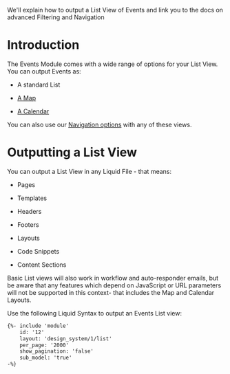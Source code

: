 We'll explain how to output a List View of Events and link you to the docs on advanced Filtering and Navigation

# Introduction

The Events Module comes with a wide range of options for your List View. You can output Events as:

*   A standard List

*   [A Map](https://developers.siteglide.com/the-map-list-layout)

*   [A Calendar](https://help.siteglide.com/article/147-events-module-the-calendar-list-layout)

You can also use our [Navigation options](https://developers.siteglide.com/navigation-introduction) with any of these views.

# Outputting a List View

You can output a List View in any Liquid File - that means:

*   Pages

*   Templates

*   Headers

*   Footers

*   Layouts

*   Code Snippets 

*   Content Sections

Basic List views will also work in workflow and auto-responder emails, but be aware that any features which depend on JavaScript or URL parameters will not be supported in this context- that includes the Map and Calendar Layouts.

Use the following Liquid Syntax to output an Events List view:

```html
{%- include 'module'
    id: '12'
    layout: 'design_system/1/list'
    per_page: '2000'
    show_pagination: 'false'
    sub_model: 'true' 
-%}
```
